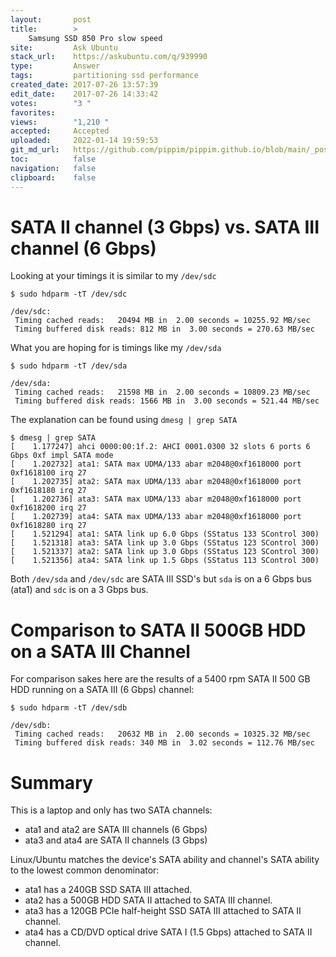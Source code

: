 ```yaml
---
layout:       post
title:        >
    Samsung SSD 850 Pro slow speed
site:         Ask Ubuntu
stack_url:    https://askubuntu.com/q/939990
type:         Answer
tags:         partitioning ssd performance
created_date: 2017-07-26 13:57:39
edit_date:    2017-07-26 14:33:42
votes:        "3 "
favorites:    
views:        "1,210 "
accepted:     Accepted
uploaded:     2022-01-14 19:59:53
git_md_url:   https://github.com/pippim/pippim.github.io/blob/main/_posts/2017/2017-07-26-Samsung-SSD-850-Pro-slow-speed.md
toc:          false
navigation:   false
clipboard:    false
---
```


# SATA II channel (3 Gbps) vs. SATA III channel (6 Gbps)

Looking at your timings it is similar to my `/dev/sdc`

``` 
$ sudo hdparm -tT /dev/sdc

/dev/sdc:
 Timing cached reads:   20494 MB in  2.00 seconds = 10255.92 MB/sec
 Timing buffered disk reads: 812 MB in  3.00 seconds = 270.63 MB/sec

```

What you are hoping for is timings like my `/dev/sda`

``` 
$ sudo hdparm -tT /dev/sda

/dev/sda:
 Timing cached reads:   21598 MB in  2.00 seconds = 10809.23 MB/sec
 Timing buffered disk reads: 1566 MB in  3.00 seconds = 521.44 MB/sec

```

The explanation can be found using `dmesg | grep SATA`

``` 
$ dmesg | grep SATA
[    1.177247] ahci 0000:00:1f.2: AHCI 0001.0300 32 slots 6 ports 6 Gbps 0xf impl SATA mode
[    1.202732] ata1: SATA max UDMA/133 abar m2048@0xf1618000 port 0xf1618100 irq 27
[    1.202735] ata2: SATA max UDMA/133 abar m2048@0xf1618000 port 0xf1618180 irq 27
[    1.202736] ata3: SATA max UDMA/133 abar m2048@0xf1618000 port 0xf1618200 irq 27
[    1.202739] ata4: SATA max UDMA/133 abar m2048@0xf1618000 port 0xf1618280 irq 27
[    1.521294] ata1: SATA link up 6.0 Gbps (SStatus 133 SControl 300)
[    1.521318] ata3: SATA link up 3.0 Gbps (SStatus 123 SControl 300)
[    1.521337] ata2: SATA link up 3.0 Gbps (SStatus 123 SControl 300)
[    1.521356] ata4: SATA link up 1.5 Gbps (SStatus 113 SControl 300)

```

Both `/dev/sda` and `/dev/sdc` are SATA III SSD's but `sda` is on a 6 Gbps bus (ata1) and `sdc` is on a 3 Gbps bus.

# Comparison to SATA II 500GB HDD on a SATA III Channel

For comparison sakes here are the results of a 5400 rpm SATA II 500 GB HDD running on a SATA III (6 Gbps) channel:

``` 
$ sudo hdparm -tT /dev/sdb

/dev/sdb:
 Timing cached reads:   20632 MB in  2.00 seconds = 10325.32 MB/sec
 Timing buffered disk reads: 340 MB in  3.02 seconds = 112.76 MB/sec

```

# Summary

This is a laptop and only has two SATA channels:

- ata1 and ata2 are SATA III channels (6 Gbps)
- ata3 and ata4 are SATA II channels (3 Gbps)

Linux/Ubuntu matches the device's SATA ability and channel's SATA ability to the lowest common denominator:

- ata1 has a 240GB SSD SATA III attached.
- ata2 has a 500GB HDD SATA II attached to SATA III channel.
- ata3 has a 120GB PCIe half-height SSD SATA III attached to SATA II channel.
- ata4 has a CD/DVD optical drive SATA I (1.5 Gbps) attached to SATA II channel.

